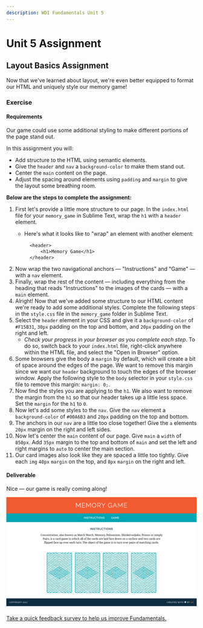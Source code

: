 ```yaml
---
description: WDI Fundamentals Unit 5
---
```


# Unit 5 Assignment

## Layout Basics Assignment

Now that we've learned about layout, we're even better equipped to format our HTML and uniquely style our memory game!

### Exercise

#### Requirements

Our game could use some additional styling to make different portions of the page stand out.

In this assignment you will:

* Add structure to the HTML using semantic elements.
* Give the `header` and `nav` a `background-color` to make them stand out.
* Center the `main` content on the page.
* Adjust the spacing around elements using `padding` and `margin` to give the layout some breathing room.

**Below are the steps to complete the assignment:**

1. First let's provide a little more structure to our page. In the `index.html` file for your `memory_game` in Sublime Text, wrap the `h1` with a `header` element.
   * Here's what it looks like to "wrap" an element with another element:

     ```markup
       <header>
           <h1>Memory Game</h1>
       </header>
     ```
2. Now wrap the two navigational anchors — "Instructions" and "Game" — with a `nav` element.
3. Finally, wrap the rest of the content — including everything from the heading that reads "Instructions" to the images of the cards — with a `main` element.
4. Alright! Now that we've added some structure to our HTML content we're ready to add some additional styles. Complete the following steps in the `style.css` file in the `memory_game` folder in Sublime Text.
5. Select the `header` element in your CSS and give it a `background-color` of `#F15B31`, `30px` padding on the top and bottom, and `20px` padding on the right and left.
   * _Check your progress in your browser as you complete each step_. To do so, switch back to your `index.html` file, right-click anywhere within the HTML file, and select the "Open in Browser" option.
6. Some browsers give the body a `margin` by default, which will create a bit of space around the edges of the page. We want to remove this margin since we want our `header` background to touch the edges of the browser window. Apply the following style to the `body` selector in your `style.css` file to remove this margin: `margin: 0;`.
7. Now find the styles you are applying to the `h1`. We also want to remove the margin from the `h1` so that our header takes up a little less space. Set the `margin` for the `h1` to `0`.
8. Now let's add some styles to the `nav`. Give the `nav` element a `background-color` of `#00A6B3` and `20px` padding on the top and bottom.
9. The anchors in our `nav` are a little too close together! Give the `a` elements `20px` margin on the right and left sides.
10. Now let's center the `main` content of our page. Give `main` a `width` of `850px`. Add `35px` margin to the top and bottom of `main` and set the left and right margins to `auto` to center the main section.
11. Our card images also look like they are spaced a little too tightly. Give each `img` `40px` `margin` on the top, and `8px` `margin` on the right and left.

#### Deliverable

Nice — our game is really coming along!

![](../../.gitbook/assets/memory-game.png)

[Take a quick feedback survey to help us improve Fundamentals.](pulse-check.md)

